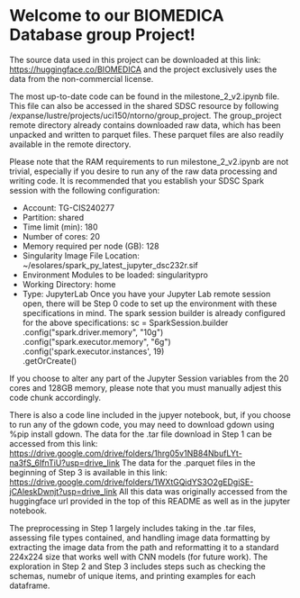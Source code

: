 # Welcome to our BIOMEDICA Database group Project!

The source data used in this project can be downloaded at this link: https://huggingface.co/BIOMEDICA and the project exclusively uses the data from the non-commercial license. 

The most up-to-date code can be found in the milestone_2_v2.ipynb file. This file can also be accessed in the shared SDSC resource by following /expanse/lustre/projects/uci150/ntorno/group_project. The group_project remote directory already contains downloaded raw data, which has been unpacked and written to parquet files. These parquet files are also readily available in the remote directory. 

Please note that the RAM requirements to run milestone_2_v2.ipynb are not trivial, especially if you desire to run any of the raw data processing and writing code. It is recommended that you establish your SDSC Spark session with the following configuration:
- Account: TG-CIS240277
- Partition: shared
- Time limit (min): 180
- Number of cores: 20
- Memory required per node (GB): 128
- Singularity Image File Location: ~/esolares/spark_py_latest_jupyter_dsc232r.sif
- Environment Modules to be loaded: singularitypro
- Working Directory: home
- Type: JupyterLab
Once you have your Jupyter Lab remote session open, there will be Step 0 code to set up the environment with these specifications in mind.
The spark session builder is already configured for the above specifications:
sc = SparkSession.builder \
    .config("spark.driver.memory", "10g") \
    .config("spark.executor.memory", "6g") \
    .config('spark.executor.instances', 19) \
    .getOrCreate()

If you choose to alter any part of the Jupyter Session variables from the 20 cores and 128GB memory, please note that you must manually adjest this code chunk accordingly.

There is also a code line included in the jupyer notebook, but, if you choose to run any of the gdown code, you may need to download gdown using %pip install gdown. 
The data for the .tar file download in Step 1 can be accessed from this link: https://drive.google.com/drive/folders/1hrg05v1NB84NbufLYt-na3fS_6IfnTiU?usp=drive_link 
The data for the .parquet files in the beginning of Step 3 is available in this link: https://drive.google.com/drive/folders/1WXtGQidYS3O2gEDgiSE-jCAleskDwnjt?usp=drive_link
All this data was originally accessed from the huggingface url provided in the top of this README as well as in the jupyter notebook. 

The preprocessing in Step 1 largely includes taking in the .tar files, assessing file types contained, and handling image data formatting by extracting the image data from the path and reformatting it to a standard 224x224 size that works well with CNN models (for future work). The exploration in Step 2 and Step 3 includes steps such as checking the schemas, numebr of unique items, and printing examples for each dataframe. 
